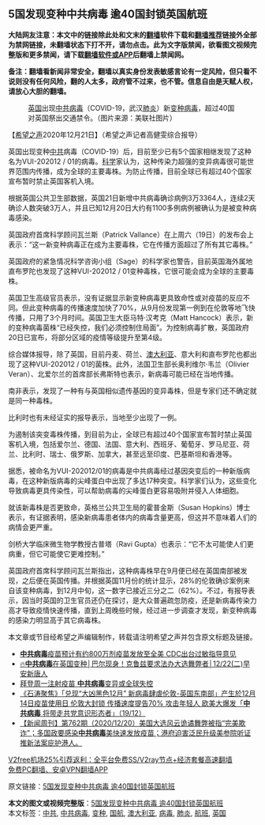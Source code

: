  <h2>5国发现变种中共病毒 逾40国封锁英国航班</h2> <p class="notice"><b>大陆网友注意：本文中的链接除此处和文末的<a href="https://github.com/bannedbook/fanqiang" >翻墙</a>软件下载和<a href="https://github.com/killgcd/justmysocks/blob/master/README.md">翻墙推荐</a>链接外全部为禁网链接，未翻墙状态下打不开，请勿点击。此为文字版禁闻，欲看图文视频完整版和更多禁闻，请下载<a href="https://github.com/bannedbook/fanqiang">翻墙软件或APP</a>后翻墙上禁闻网。</p><p>备注：翻墙看新闻非常安全，翻墙以真实身份发表敏感言论有一定风险，但只看不说则没有任何风险，翻的人太多，政府管不过来，也不管。信息自由是天赋人权，请放心大胆的翻墙。</b></p>  <div class="entry"> <figure><figcaption><a href="https://www.bannedbook.org/bnews/tag/%e8%8b%b1%e5%9b%bd/" class="st_tag internal_tag" rel="tag" title="标签 英国 下的日志">英国</a>出现<a href="https://www.bannedbook.org/bnews/tag/%e4%b8%ad%e5%85%b1%e7%97%85%e6%af%92/" class="st_tag internal_tag" rel="tag" title="标签 中共病毒 下的日志">中共病毒</a>（COVID-19，武汉<a href="https://www.bannedbook.org/bnews/tag/%e8%82%ba%e7%82%8e/" class="st_tag internal_tag" rel="tag" title="标签 肺炎 下的日志">肺炎</a>）新<a href="https://www.bannedbook.org/bnews/tag/%E5%8F%98%E7%A7%8D/" class="st_tag internal_tag" rel="tag" title="标签 变种 下的日志">变种</a><a href="https://www.bannedbook.org/bnews/tag/%e7%97%85%e6%af%92/" class="st_tag internal_tag" rel="tag" title="标签 病毒 下的日志">病毒</a>，超过40国对英国祭出交通禁令。（图片来源：美联社图片）</figcaption></figure> <p>【<span class='wp_keywordlink_affiliate'><a href="https://www.soundofhope.org" title="希望之声" target="_blank">希望之声</a></span>2020年12月21日】（希望之声记者高健雯综合报导）</p> <p>英国出现变种<a href="https://www.bannedbook.org/bnews/tag/%e4%b8%ad%e5%85%b1/" class="st_tag internal_tag" rel="tag" title="标签 中共 下的日志">中共</a>病毒（COVID-19）后，目前至少已有5个国家相继发现了这种名为VUI-202012 / 01的病毒。<span class='wp_keywordlink'><a href="https://www.bannedbook.org/forum11/topic309.html" title="禁片：“科学”的棍子" target="_blank">科学</a></span>家认为，这种传染力超强的变异病毒很可能世界范围内传播，成为全球的主要毒株。为防止传播，目前全球已有超过40个国家宣布暂时禁止英国客机入境。</p> <p>根据英国公共卫生部数据，英国21日新增中共病毒确诊病例3万3364人，连续2天确诊人数突破3万人，并且已知12月20日大约有1100多例病例被确认为是被变种病毒感染。</p> <p>英国政府首席科学顾问瓦兰斯（Patrick Vallance）在上周六（19日）的发布会上表示：“这一新变种病毒正在成为主要毒株，它在传播方面超过了所有其它毒株。”</p>  <p>英国政府的紧急情况科学咨询小组（Sage）的科学家也警告，目前英国海外属地直布罗陀也发现了这种VUI-202012 / 01变种毒株，它很可能会成为全球的主要毒株。</p> <p>英国卫生高级官员表示，没有证据显示新变种病毒更具致命性或对疫苗的反应不同。但此变种病毒的传播速度加快了70%，从9月份发现第一例到在伦敦等地飞快传播，只用了3个月时间。英国卫生大臣马特·汉考克（Matt Hancock）表示，新的变种病毒菌株“已经失控，我们必须控制住局面”。为控制病毒扩散，英国政府20日已宣布，将部分区域的疫情等级提升至第4级。</p> <p>综合媒体报导，除了英国，目前丹麦、荷兰、<a href="https://www.bannedbook.org/bnews/tag/%e6%be%b3%e5%a4%a7%e5%88%a9%e4%ba%9a/" class="st_tag internal_tag" rel="tag" title="标签 澳大利亚 下的日志">澳大利亚</a>、意大利和直布罗陀也都出现了这种VUI-202012 / 01的菌株。此外，法国卫生部长奥利维尔·韦兰（Olivier Veran）、北爱尔兰的首席部长弗斯特也表示，新病毒可能已经在当地传播。</p> <p>南非表示，发现了一种有与英国相似遗传基因的变异毒株，但是专家们还不确定就是同一种毒株。</p>  <p>比利时也有未经证实的报导表示，当地至少出现了一例。</p> <p>为遏制该突变毒株传播，到目前为止，全球已有超过40个国家宣布暂时禁止英国客机入境，包括爱尔兰、德国、法国、意大利、西班牙、葡萄牙、罗马尼亚、荷兰、比利时、瑞士、俄罗斯、加拿大，甚至远至印度、巴基斯坦和香港等。</p> <p>据悉，被命名为VUI-202012/01的病毒是中共病毒经过基因突变后的一种新版病毒，在这种新版病毒的尖峰蛋白中出现了多达17种突变。科学家们认为，这些变化导致病毒更具传染性，可以帮助病毒的尖峰蛋白更容易吸附并侵入人体细胞。</p> <p>就该新毒株是否更致命，英格兰公共卫生局的霍普金斯（Susan Hopkins）博士表示，有证据表明，感染新病毒患者体内的病毒含量更高，但这并不意味着人们的病情会更严重。</p>  <p>剑桥大学临床微生物学教授古普塔（Ravi Gupta）也表示：“它不太可能使人们更病重，但它可能使它更难控制。”</p> <p>英国政府首席科学顾问瓦兰斯指出，这种病毒株早在9月便已经在英国南部被发现，之后便在英国传播。并根据英国11月份的统计显示，28%的伦敦确诊案例来自该变种病毒，到12月中旬，这一数字已接近三分之二（62%）。不过，有报导表示，因当时英国的卫生官员还仍在探讨，是大众普遍疏忽防疫，还是新病毒传染力高才导致疫情快速传播，直到上周晚些时候，经过进一步调查才发现，新变种病毒的感染力明显高于其它病毒株。</p> <p>本文章或节目经希望之声编辑制作，转载请注明希望之声并包含原文标题及链接。</p> <ul class='op-related-articles' title='相关阅读'> <li><a href='https://www.bannedbook.org/bnews/bannedvideo/20201222/1452593.html' target='_blank'><b>中共病毒</b>疫苗预计有约800万剂疫苗发放至全美   CDC出台过敏指导意见</a></li> <li><a href='https://www.bannedbook.org/bnews/taiwannews/20201222/1452548.html' target='_blank'>🔥<b>中共病毒</b>在英国变种│巴尔现身！克鲁兹要求法办大选舞弊者│12/22(二)早安新唐人</a></li> <li><a href='https://www.bannedbook.org/bnews/worldnews/20201222/1452514.html' target='_blank'>拜登周一注射疫苗 <b>中共病毒</b>变异或全球失控</a></li> <li><a href='https://www.bannedbook.org/bnews/bannedvideo/20201220/1451597.html' target='_blank'>《石涛聚焦》「兑现“大凶黑色12月” 新病毒肆虐伦敦-英国东南部」产生於12月14日疫苗使用日 伦敦大封锁 传播速度提告70% 攻击年轻人 欧美大爆发「<b>中共病毒</b> 将带走共党意识形态者」（19/12）</a></li> <li><a href='https://www.bannedbook.org/bnews/bannedvideo/20201220/1451592.html' target='_blank'>【新闻周刊】第762期（2020/12/20）美国大选风云诡谲舞弊被指“完美欺诈”；多国政要感染<b>中共病毒</b>美快速发放疫苗；港府迫害泛民升级美参院听证推新法案庇护港人。</a></li> </ul> <p class="texttj"> <a href="https://github.com/bannedbook/fanqiang/wiki/V2ray%E6%9C%BA%E5%9C%BA" target="_blank">V2free机场25%引荐返利：全平台免费SS/V2ray节点+经济套餐高速翻墙</a><br/> <a href="https://github.com/bannedbook/fanqiang/wiki/%E7%A6%81%E9%97%BB%E7%BD%91%E5%AE%89%E5%8D%93%E7%BF%BB%E5%A2%99%E6%96%B0%E9%97%BBAPP" target="_blank">免费PC翻墙、安卓VPN翻墙APP</a></p><p>原文链接：<a class="src_link"  href="https://www.soundofhope.org/post/455974" target="_blank">5国发现变种中共病毒 逾40国封锁英国航班</a></p> <a name='sharetosocial'></a>       <div><b>本文的图文或视频完整版</b>：<a href='https://www.bannedbook.org/bnews/comments/20201222/1452672.html'>5国发现变种中共病毒 逾40国封锁英国航班</a></div>  </div><!--END ENTRY--> <div class="postfooter"> <div>本文标签：<a href="https://www.bannedbook.org/bnews/tag/%e4%b8%ad%e5%85%b1/" rel="tag">中共</a>, <a href="https://www.bannedbook.org/bnews/tag/%e4%b8%ad%e5%85%b1%e7%97%85%e6%af%92/" rel="tag">中共病毒</a>, <a href="https://www.bannedbook.org/bnews/tag/%E5%8F%98%E7%A7%8D/" rel="tag">变种</a>, <a href="https://www.bannedbook.org/bnews/tag/%e5%9b%bd%e8%88%aa/" rel="tag">国航</a>, <a href="https://www.bannedbook.org/bnews/tag/%e6%be%b3%e5%a4%a7%e5%88%a9%e4%ba%9a/" rel="tag">澳大利亚</a>, <a href="https://www.bannedbook.org/bnews/tag/%e7%97%85%e6%af%92/" rel="tag">病毒</a>, <a href="https://www.bannedbook.org/bnews/tag/%e8%82%ba%e7%82%8e/" rel="tag">肺炎</a>, <a href="https://www.bannedbook.org/bnews/tag/%e8%88%aa%e7%8f%ad/" rel="tag">航班</a>, <a href="https://www.bannedbook.org/bnews/tag/%e8%8b%b1%e5%9b%bd/" rel="tag">英国</a></div>  </div><!--END POSTFOOTER--> 